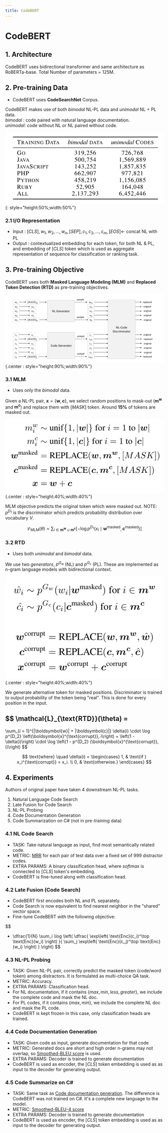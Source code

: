 ```yaml
---
title: CodeBERT
---
```


# CodeBERT

## 1. Architecture

CodeBERT uses bidirectional transformer and same architecture as RoBERTa-base. Total Number of parameters = 125M.

## 2. Pre-training Data

- CodeBERT uses **CodeSearchNet** Corpus.

CodeBERT makes use of both _bimodal_ NL-PL data and _unimodal_ NL + PL data.  
_bimodal_ : code paired with natural language documentation.  
_unimodal_: code without NL or NL paired without code.

![CodeBERT dataset info](../../assets/codebert-dataset.png){: style="height:50%;width:50%"}

### 2.1 I/O Representation

- Input :  $[CLS], w_1, w_2, ..., w_n, [SEP], c_1, c_2, ..., c_m, [EOS] \longleftarrow$  concat NL with PL
- Output : contextualized embedding for each token, for both NL & PL, and embedding of  $[CLS]$  token which is used as aggregate representation of sequence for classification or ranking task.

## 3. Pre-training Objective

CodeBERT uses both **Masked Language Modeling (MLM)** and **Replaced Token Detection (RTD)** as pre-training objectives.

![codebert-objective](../../assets/codebert-obj.png){.center : style="height:90%;width:90%"}

### 3.1 MLM

- Uses only the _bimodal_ data. 

Given a NL-PL pair, $\boldsymbol{x} = \{\boldsymbol{w}, \boldsymbol{c}\}$, we select random positions to mask-out ($\boldsymbol{m^w}$ and $\boldsymbol{m^c}$) and replace them with $[MASK]$ token. Around **15%** of tokens are masked out.

![mlm-codebert](../../assets/mlm-codebert.png){.center : style="height:40%;width:40%"}

MLM objective predicts the original token which were masked out. NOTE: $p^{D_1}$ is the discriminator which predicts probability distribution over vocabulary $V$.

$$
\mathcal{L}_{\text{MLM}}(\theta) = \sum_{i \in \boldsymbol{m^w} \cup \boldsymbol{m^c}} \left[ -\log p^{D_1}(x_i \mid \boldsymbol{w}^{\text{masked}}, \boldsymbol{c}^{\text{masked}}) \right]
$$

### 3.2 RTD

- Uses both _unimodal_ and _bimodal_ data.

We use two _generators_, $p^{G_w}$ (NL) and $p^{G_c}$ (PL). These are implemented as n-gram language models with bidirectional context.  

![alt text](../../assets/rtd-codebert.png){.center : style="height:40%;width:40%"}

We generate alternative token for masked positions. Discriminator is trained to output probability of the token being "real". This is done for every position in the input.

$$
\mathcal{L}_{\text{RTD}}(\theta) = 
-
\sum_{i = 1}^{|\boldsymbol{w}| + |\boldsymbol{c}|} 
\delta(i) \cdot 
\log p^{D_2} \left(\boldsymbol{x}^{\text{corrupt}}, i\right) +
\left(1 - \delta(i)\right) \cdot \log \left(1 - p^{D_2} (\boldsymbol{x}^{\text{corrupt}}, i)\right)
$$

$$
\text{where} \quad \delta(i) = 
\begin{cases}
1, & \text{if } x_i^{\text{corrupt}} = x_i. \\
0, & \text{otherwise.}
\end{cases}
$$

## 4. Experiments 

Authors of original paper have taken 4 downstream NL-PL tasks.

1. Natural Language Code Search
2. Late Fusion for Code Search
3. NL-PL Probing
4. Code Documentation Generation
5. Code Summarization on C# (not in pre-training data)

### 4.1 NL Code Search

- TASK: Take natural language as input, find most semantically related code.
- METRIC: [MRR](../mrr.md) for each pair of test data over a fixed set of 999 distractor codes.
- EXTRA PARAMS: A binary classification head, where $softmax$ is connected to $[CLS]$ token's embedding.
- CodeBERT is fine-tuned along with classification head.

### 4.2 Late Fusion (Code Search)

- CodeBERT first encodes both NL and PL separately.
- Code Search is now equivalent to find nearest neighbor in the "shared" vector space.
- Fine-tune CodeBERT with the following objective: 

$$
- \dfrac{1}{N} \sum_i \log \left( 
\dfrac{
\exp\left( \text{Enc}(c_i)^\top \text{Enc}(w_i) \right)
}{
\sum_j \exp\left( \text{Enc}(c_j)^\top \text{Enc}(w_i) \right)
}
\right)
$$

### 4.3 NL-PL Probing

- TASK: Given NL-PL pair, correctly predict the masked token (code/word token) among distractors. It is formulated as multi-choice QA task.
- METRIC: Accuracy.
- EXTRA PARAMS: Classification head.
- For NL documentation, if it contains $\{max, min, less, greater\}$, we include the complete code and mask the NL doc.
- For PL codes, if it contains $\{max, min\}$, we include the complete NL doc and mask the PL code.
- CodeBERT is kept frozen in this case, only classification heads are trained.

### 4.4 Code Documentation Generation

- TASK: Given code as input, generate documentation for that code
- METRIC: Generated docs are short and high order n-grams may not overlap, so [Smoothed-BLEU score](../bleu.md) is used.
- EXTRA PARAMS: Decoder is trained to generate documentation
- CodeBERT is used as encoder, the $[CLS]$ token embedding is used as as input to the decoder for generating output.

### 4.5 Code Summarize on C# 

- TASK: Same task as [Code documentation generation](codebert.md#44-code-documentation-generation). The difference is CodeBERT was not trained on C#. It's a complete new language to the model.
- METRIC: [Smoothed-BLEU-4 score](../bleu.md)
- EXTRA PARAMS: Decoder is trained to generate documentation
- CodeBERT is used as encoder, the $[CLS]$ token embedding is used as as input to the decoder for generating output.
